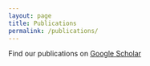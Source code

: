 ```yaml
---
layout: page
title: Publications
permalink: /publications/
---
```


Find our publications on [Google Scholar](https://scholar.google.ca/citations?hl=en&user=mAkyE1sAAAAJ&view_op=list_works&authuser=1&sortby=pubdate)
